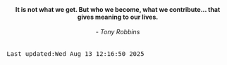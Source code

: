 
<div align="center"><b><span>It is not what we get. But who we become, what we contribute... that gives meaning to our lives.</span></b><br><br><i> - Tony Robbins</i></div>
<br><br><kbd>Last updated:Wed Aug 13 12:16:50 2025</kbd>